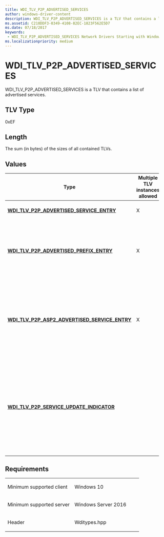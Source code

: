```yaml
---
title: WDI_TLV_P2P_ADVERTISED_SERVICES
author: windows-driver-content
description: WDI_TLV_P2P_ADVERTISED_SERVICES is a TLV that contains a list of advertised services.
ms.assetid: C210DDF3-0349-4108-82EC-1823F562E5D7
ms.date: 07/18/2017
keywords:
 - WDI_TLV_P2P_ADVERTISED_SERVICES Network Drivers Starting with Windows Vista
ms.localizationpriority: medium
---
```


# WDI\_TLV\_P2P\_ADVERTISED\_SERVICES


WDI\_TLV\_P2P\_ADVERTISED\_SERVICES is a TLV that contains a list of advertised services.

## TLV Type


0xEF

## Length


The sum (in bytes) of the sizes of all contained TLVs.

## Values


<table>
<colgroup>
<col width="25%" />
<col width="25%" />
<col width="25%" />
<col width="25%" />
</colgroup>
<thead>
<tr class="header">
<th>Type</th>
<th>Multiple TLV instances allowed</th>
<th>Optional</th>
<th>Description</th>
</tr>
</thead>
<tbody>
<tr class="odd">
<td><p><a href="wdi-tlv-p2p-advertised-service-entry.md" data-raw-source="[&lt;strong&gt;WDI_TLV_P2P_ADVERTISED_SERVICE_ENTRY&lt;/strong&gt;](wdi-tlv-p2p-advertised-service-entry.md)"><strong>WDI_TLV_P2P_ADVERTISED_SERVICE_ENTRY</strong></a></p></td>
<td><p>X</p></td>
<td><p>X</p></td>
<td>A list of advertised services.</td>
</tr>
<tr class="even">
<td><p><a href="wdi-tlv-p2p-advertised-prefix-entry.md" data-raw-source="[&lt;strong&gt;WDI_TLV_P2P_ADVERTISED_PREFIX_ENTRY&lt;/strong&gt;](wdi-tlv-p2p-advertised-prefix-entry.md)"><strong>WDI_TLV_P2P_ADVERTISED_PREFIX_ENTRY</strong></a></p></td>
<td><p>X</p></td>
<td><p>X</p></td>
<td><p>A list of advertised prefixes that are derived from the list of advertised services.</p></td>
</tr>
<tr class="odd">
<td><p><a href="wdi-tlv-p2p-asp2-advertised-service-entry.md" data-raw-source="[&lt;strong&gt;WDI_TLV_P2P_ASP2_ADVERTISED_SERVICE_ENTRY&lt;/strong&gt;](wdi-tlv-p2p-asp2-advertised-service-entry.md)"><strong>WDI_TLV_P2P_ASP2_ADVERTISED_SERVICE_ENTRY</strong></a></p></td>
<td><p>X</p></td>
<td><p>X</p></td>
<td><p>Added in Windows 10, version 1607, WDI version 1.0.21.</p>
<p>A list of advertised ASP2 services.</p></td>
</tr>
<tr class="even">
<td><p><a href="wdi-tlv-p2p-service-update-indicator.md" data-raw-source="[&lt;strong&gt;WDI_TLV_P2P_SERVICE_UPDATE_INDICATOR&lt;/strong&gt;](wdi-tlv-p2p-service-update-indicator.md)"><strong>WDI_TLV_P2P_SERVICE_UPDATE_INDICATOR</strong></a></p></td>
<td></td>
<td></td>
<td><p>The service update indicator to include in ANQP responses if the driver supports responding to service information discovery ANQP requests.</p></td>
</tr>
</tbody>
</table>

 

Requirements
------------

<table>
<colgroup>
<col width="50%" />
<col width="50%" />
</colgroup>
<tbody>
<tr class="odd">
<td><p>Minimum supported client</p></td>
<td><p>Windows 10</p></td>
</tr>
<tr class="even">
<td><p>Minimum supported server</p></td>
<td><p>Windows Server 2016</p></td>
</tr>
<tr class="odd">
<td><p>Header</p></td>
<td>Wditypes.hpp</td>
</tr>
</tbody>
</table>

 

 




